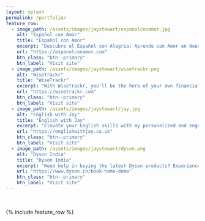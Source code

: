 ```yaml
---
layout: splash
permalink: /portfolio/
feature_row:
  - image_path: /assets/images/jaystewart/espanolconamor.jpg
    alt: "Español con Amor"
    title: "Español con Amor"
    excerpt: "Descubre el Español con Alegría: Aprende con Amor en Nuestras Divertidas Clases por Video Llamada. Conviértete en un Experto del Idioma con Nuestro Enfoque Cálido y Personalizado en Cada Llamada."
    url: "https://espanolconamor.com"
    btn_class: "btn--primary"
    btn_label: "Visit site"
  - image_path: /assets/images/jaystewart/wisetrackr.png
    alt: "WiseTrackr"
    title: "WiseTrackr"
    excerpt: "With WiseTrackr, you'll be the hero of your own financial story. Imagine a world where you can effortlessly record and track every purchase, create and stick to a budget, manage your investments, analyze portfolio percentages, and keep a vigilant eye on your net wealth across all your accounts – all in one powerful, intuitive app."
    url: "https://wisetrackr.com"
    btn_class: "btn--primary"
    btn_label: "Visit site"
  - image_path: /assets/images/jaystewart/jay.jpg
    alt: "English with Jay"
    title: "English with Jay"
    excerpt: "Elevate your English skills with my personalized and engaging Online English Lessons, designed to meet your unique learning needs! 🌐📚🚀"
    url: "https://englishwithjay.co.uk"
    btn_class: "btn--primary"
    btn_label: "Visit site"
  - image_path: /assets/images/jaystewart/dyson.png
    alt: "Dyson India"
    title: "Dyson India"
    excerpt: "Need help in buying the latest Dyson products? Experience a Live video demo from the comfort of your home."
    url: "https://www.dyson.in/book-home-demo"
    btn_class: "btn--primary"
    btn_label: "Visit site"  
---
```


<br/>

{% include feature_row %}